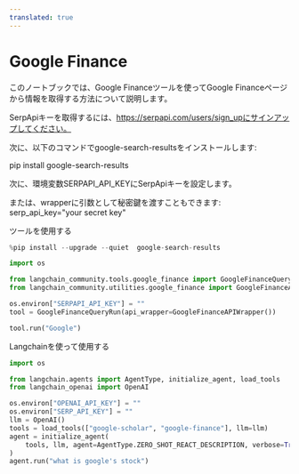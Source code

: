 ```yaml
---
translated: true
---
```


# Google Finance

このノートブックでは、Google Financeツールを使ってGoogle Financeページから情報を取得する方法について説明します。

SerpApiキーを取得するには、https://serpapi.com/users/sign_upにサインアップしてください。

次に、以下のコマンドでgoogle-search-resultsをインストールします:

pip install google-search-results

次に、環境変数SERPAPI_API_KEYにSerpApiキーを設定します。

または、wrapperに引数として秘密鍵を渡すこともできます: serp_api_key="your secret key"

ツールを使用する

```python
%pip install --upgrade --quiet  google-search-results
```

```python
import os

from langchain_community.tools.google_finance import GoogleFinanceQueryRun
from langchain_community.utilities.google_finance import GoogleFinanceAPIWrapper

os.environ["SERPAPI_API_KEY"] = ""
tool = GoogleFinanceQueryRun(api_wrapper=GoogleFinanceAPIWrapper())
```

```python
tool.run("Google")
```

Langchainを使って使用する

```python
import os

from langchain.agents import AgentType, initialize_agent, load_tools
from langchain_openai import OpenAI

os.environ["OPENAI_API_KEY"] = ""
os.environ["SERP_API_KEY"] = ""
llm = OpenAI()
tools = load_tools(["google-scholar", "google-finance"], llm=llm)
agent = initialize_agent(
    tools, llm, agent=AgentType.ZERO_SHOT_REACT_DESCRIPTION, verbose=True
)
agent.run("what is google's stock")
```
